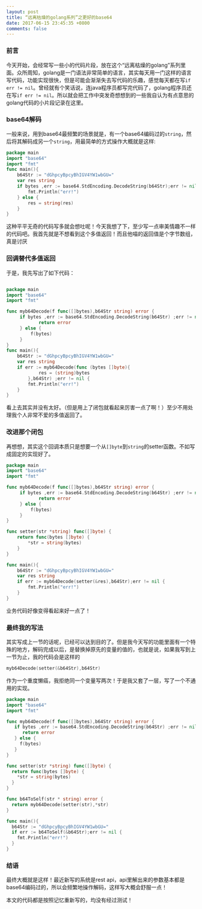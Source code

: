 ```yaml
---
layout: post
title: “远离枯燥的golang系列”之更好的base64
date: 2017-06-15 23:45:35 +0800
comments: false
---
```


### 前言

今天开始，会经常写一些小的代码片段，放在这个“远离枯燥的golang”系列里面。众所周知，golang是一门语法非常简单的语言，其实每天用一门这样的语言写代码，功能实现很快，但是可能会渐渐失去写代码的乐趣，感觉每天都在写`if err != nil`。曾经就有个笑话说，连java程序员都写完代码了，golang程序员还在写`if err != nil`。所以就会把工作中突发奇想想到的一些我自认为有点意思的golang代码的小片段记录在这里。

### base64解码

一般来说，用到base64最频繁的场景就是，有一个base64编码过的`string`，然后将其解码成另一个`string`，用最简单的方式操作大概就是这样:
```go
package main
import "base64"
import "fmt"
func main(){
	b64Str := "dGhpcyBpcyBhIGV4YW1wbGU="
	var res string
	if bytes ,err := base64.StdEncoding.DecodeString(b64Str);err != nil {
		fmt.Println("err!")
	} else {
		res = string(res)
	}
}
```
这种平平无奇的代码写多就会想吐呢！今天我想了下，至少写一点审美情趣不一样的代码吧。我首先就是不想看到这个多值返回！而且他喵的返回值是个字节数组，真是讨厌

### 回调替代多值返回

于是，我先写出了如下代码：

```go

package main
import "base64"
import "fmt"

func myb64Decode(f func([]bytes),b64Str string) error {
	 if bytes ,err := base64.StdEncoding.DecodeString(b64Str) ;err != nil {
		 	return error
	 } else {
		 f(bytes)
	 }
}
func main(){
	b64Str := "dGhpcyBpcyBhIGV4YW1wbGU="
	var res string
	if err := myb64Decode(func (bytes []byte){
			res = (string)bytes
		},b64Str) ;err != nil {
		fmt.Println("err!")
	}
}
```

看上去其实并没有太好。（但是用上了闭包就看起来厉害一点了啊！）至少不用处理我个人非常不爱的多值返回了。

### 改进那个闭包

再想想，其实这个回调本质只是想要一个从`[]byte`到`string`的setter函数。不如写成固定的实现好了。

```go
package main
import "base64"
import "fmt"

func myb64Decode(f func([]bytes),b64Str string) error {
	 if bytes ,err := base64.StdEncoding.DecodeString(b64Str) ;err != nil {
		 	return error
	 } else {
		 f(bytes)
	 }
}

func setter(str *string) func([]byte) {
	return func(bytes []byte) {
		*str = string(bytes)
	}
}

func main(){
	b64Str := "dGhpcyBpcyBhIGV4YW1wbGU="
	var res string
	if err := myb64Decode(setter(&res),b64Str);err != nil {
		fmt.Println("err!")
	}
}
```

业务代码好像变得看起来好一点了！

### 最终我的写法

其实写成上一节的话呢，已经可以达到目的了。但是我今天写的功能里面有一个特殊的地方，解码完成以后，是替换掉原先的变量的值的，也就是说，如果我写到上一节为止，我的代码会是这样的

```go
myb64Decode(setter(&b64Str),b64Str)
```

作为一个重度懒癌，我拒绝同一个变量写两次！于是我又套了一层，写了一个不通用的实现。

```go
package main
import "base64"
import "fmt"

func myb64Decode(f func([]bytes),b64Str string) error {
   if bytes ,err := base64.StdEncoding.DecodeString(b64Str) ;err != nil {
      return error
   } else {
     f(bytes)
   }
}

func setter(str *string) func([]byte) {
  return func(bytes []byte) {
    *str = string(bytes)
  }
}

func b64ToSelf(str * string) error {
  return myb64Decode(setter(str),*str)
}

func main(){
  b64Str := "dGhpcyBpcyBhIGV4YW1wbGU="
  if err := b64ToSelf(&b64Str);err != nil {
    fmt.Println("err!")
  }
}
```

### 结语

最终大概就是这样！最近新写的系统是rest api，api里解出来的参数基本都是base64编码过的，所以会频繁地操作解码，这样写大概会舒服一点！

本文的代码都是按照记忆重新写的，均没有经过测试！

